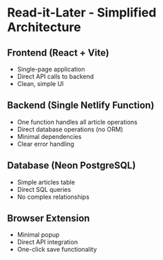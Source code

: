 # Read-it-Later - Simplified Architecture

## Frontend (React + Vite)

- Single-page application
- Direct API calls to backend
- Clean, simple UI

## Backend (Single Netlify Function)

- One function handles all article operations
- Direct database operations (no ORM)
- Minimal dependencies
- Clear error handling

## Database (Neon PostgreSQL)

- Simple articles table
- Direct SQL queries
- No complex relationships

## Browser Extension

- Minimal popup
- Direct API integration
- One-click save functionality
